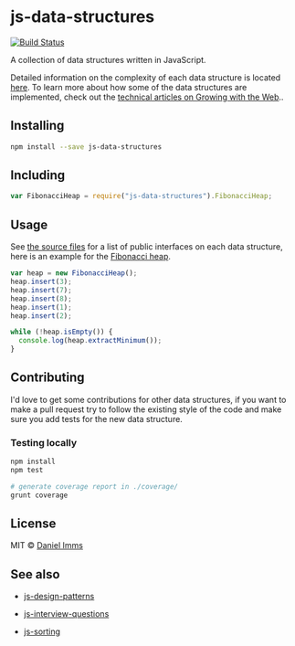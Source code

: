 # js-data-structures

[![Build Status](https://travis-ci.org/gwtw/js-data-structures.svg?branch=master)](http://travis-ci.org/gwtw/js-data-structures)

A collection of data structures written in JavaScript.

Detailed information on the complexity of each data structure is located [here][3]. To learn more about how some of the data structures are implemented, check out the [technical articles on Growing with the Web](http://www.growingwiththeweb.com/p/explore.html?t=Data%20structure)..

## Installing

```bash
npm install --save js-data-structures
```

## Including

```javascript
var FibonacciHeap = require("js-data-structures").FibonacciHeap;
```

## Usage

See [the source files][3] for a list of public interfaces on each data structure, here is an example for the [Fibonacci heap][5].

```javascript
var heap = new FibonacciHeap();
heap.insert(3);
heap.insert(7);
heap.insert(8);
heap.insert(1);
heap.insert(2);

while (!heap.isEmpty()) {
  console.log(heap.extractMinimum());
}
```


## Contributing

I'd love to get some contributions for other data structures, if you want to make a pull request try to follow the existing style of the code and make sure you add tests for the new data structure.

### Testing locally

```bash
npm install
npm test

# generate coverage report in ./coverage/
grunt coverage
```



## License

MIT © [Daniel Imms](http://www.growingwiththeweb.com)



## See also

* [js-design-patterns](https://github.com/gwtw/js-design-patterns)
* [js-interview-questions](https://github.com/gwtw/js-interview-questions)
* [js-sorting](https://github.com/gwtw/js-sorting)



  [3]: lib
  [4]: https://github.com/gwtw/js-sorting
  [5]: lib/fibonacci-heap.js
